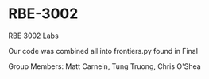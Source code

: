 # RBE-3002
RBE 3002 Labs

Our code was combined all into frontiers.py found in Final


Group Members: Matt Carnein, Tung Truong, Chris O'Shea
